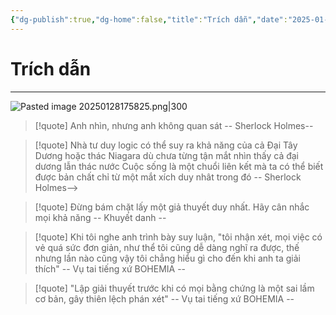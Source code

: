 ```yaml
---
{"dg-publish":true,"dg-home":false,"title":"Trích dẫn","date":"2025-01-28","tags":["book","books/tu-duy-nhu-sherlock-holmes","#trich-dan"],"dg-path":"Books/01 -  Tư duy như Sherlock Holmes/0b - Trích Dẫn.md","permalink":"/books/01-tu-duy-nhu-sherlock-holmes/0b-trich-dan/","dgPassFrontmatter":true,"updated":"2025-02-16T22:50:57.176+07:00"}
---
```


# Trích dẫn
---
![Pasted image 20250128175825.png|300](/img/user/src/Pasted%20image%2020250128175825.png)
> [!quote] 
> Anh nhìn, nhưng anh không quan sát
> -- Sherlock Holmes--

> [!quote] 
> Nhà tư duy logic có thể suy ra khả năng của cả Đại Tây Dương hoặc thác Niagara dù chưa từng tận mắt nhìn thấy cả đại dương lẫn thác nước Cuộc sống là một chuổi liên kết mà ta có thể biết được bản chất chỉ từ một mắt xích duy nhât trong đó
> -- Sherlock Holmes--> 

> [!quote] 
> Đừng bám chặt lấy một giả thuyết duy nhất. Hãy cân nhắc mọi khả năng
> -- Khuyết danh --

> [!quote] 
> Khi tôi nghe anh trình bày suy luận, "tôi nhận xét, mọi việc có vẻ quá sức đơn giản, như thể tôi cũng dễ dàng nghĩ ra được, thế nhưng lần nào cũng vậy tôi chẳng hiểu gì cho đến khi anh ta giải thích"
> -- Vụ tai tiếng xứ BOHEMIA --

> [!quote] 
> "Lập giải thuyết trước khi có mọi bằng chứng là một sai lầm cơ bản, gây thiên lệch phán xét"
> -- Vụ tai tiếng xứ BOHEMIA --


